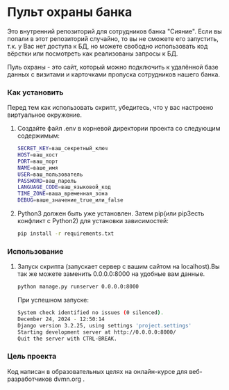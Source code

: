 # Пульт охраны банка
Это внутренний репозиторий для сотрудников банка "Сияние". Если вы попали в этот репозиторий случайно, то вы не сможете его запустить, т.к. у Вас нет доступа к БД, но можете свободно использовать код вёрстки или посмотреть как реализованы запросы к БД.

Пуль охраны - это сайт, который можно подключить к удалённой базе данных с визитами и карточками пропуска сотрудников нашего банка.


### Как установить
Перед тем как использовать скрипт, убедитесь, что у вас настроено виртуальное окружение.

1. Создайте файл .env в корневой директории проекта со следующим содержимым:

    ```bash
    SECRET_KEY=ваш_секретный_ключ
    HOST=ваш_хост
    PORT=ваш_порт
    NAME=ваше_имя
    USER=ваш_пользователь
    PASSWORD=ваш_пароль
    LANGUAGE_CODE=ваш_языковой_код
    TIME_ZONE=ваша_временная_зона
    DEBUG=ваше_значение_true_или_false
    ```


2.  Python3 должен быть уже установлен. Затем pip(или pip3есть конфликт с Python2) для установки зависимостей:

    ```bash
    pip install -r requirements.txt
    ```


### Использование
1. Запуск скрипта (запускает сервер с вашим сайтом на localhost).Вы так же можете заменить 0.0.0.0:8000 на удобные вам данные.
    ```bash
    python manage.py runserver 0.0.0.0:8000
    ```
    При успешном запуске:

    ```bash
    System check identified no issues (0 silenced).
    December 24, 2024 - 12:50:14
    Django version 3.2.25, using settings 'project.settings'
    Starting development server at http://0.0.0.0:8000/
    Quit the server with CTRL-BREAK.
    ```

### Цель проекта
Код написан в образовательных целях на онлайн-курсе для веб-разработчиков dvmn.org .